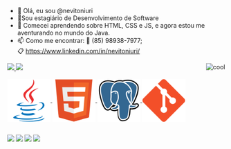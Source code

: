 - 👋 Olá, eu sou @nevitoniuri
- 🌱Sou estagiário de Desenvolvimento de Software
- 👀 Comecei aprendendo sobre HTML, CSS e JS, e agora estou me aventurando no mundo do Java.
- 📫 Como me encontrar: 
   :iphone: (85) 98938-7977;    
   :clipboard: https://www.linkedin.com/in/nevitoniuri/
   
   
 <div>
  <a href="https://github.com/nevitoniuri">
  <img height="180em" src="https://github-readme-stats.vercel.app/api?username=nevitoniuri&show_icons=true&theme=dracula&include_all_commits=true&count_private=true"/>
  <img height="180em" src="https://github-readme-stats.vercel.app/api/top-langs/?username=nevitoniuri&layout=compact&langs_count=7&theme=dracula"/>
     <img height="250em" align="right" alt="cool" src="https://c.tenor.com/oCzvjkjNQ-oAAAAC/cool.gif">
</div>
<div style="display: inline_block"><br>
  <img align="center" alt="Java" height="100" width="100" src="https://raw.githubusercontent.com/devicons/devicon/master/icons/java/java-original.svg">
  <img align="center" alt="Rafa-HTML" height="100" width="100" src="https://raw.githubusercontent.com/devicons/devicon/master/icons/html5/html5-original.svg">
  <img align="center" alt="Postgres" height="100" width="100" src="https://raw.githubusercontent.com/devicons/devicon/master/icons/postgresql/postgresql-original.svg">
  <img align="center" alt="Git" height="100" width="100" src="https://raw.githubusercontent.com/devicons/devicon/master/icons/git/git-plain.svg">
</div>
   
  
  ##
 
<div> 
  <a href="https://instagram.com/nevitoniuri" target="_blank"><img src="https://img.shields.io/badge/-Instagram-%23E4405F?style=for-the-badge&logo=instagram&logoColor=white" target="_blank"></a>
   <a href="https://api.whatsapp.com/send?phone=55859893879777&text=Ol%C3%A1%2C%20tudo%20bem%3F%20Te%20vi%20no%20Github." target="_blank"><img src="https://img.shields.io/badge/WhatsApp-25D366?style=for-the-badge&logo=whatsapp&logoColor=white" target="_blank"></a> 
  <a href = "mailto:iurineviton@gmail.com"><img src="https://img.shields.io/badge/Gmail-D14836?style=for-the-badge&logo=gmail&logoColor=white" target="_blank"></a>
  <a href="https://www.linkedin.com/in/nevitoniuri" target="_blank"><img src="https://img.shields.io/badge/-LinkedIn-%230077B5?style=for-the-badge&logo=linkedin&logoColor=white" target="_blank"></a> 
</div>


<!---
nevitoniuri/nevitoniuri is a ✨ special ✨ repository because its `README.md` (this file) appears on your GitHub profile.
You can click the Preview link to take a look at your changes.
--->
